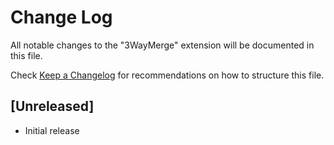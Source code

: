 # Change Log

All notable changes to the "3WayMerge" extension will be documented in this file.

Check [Keep a Changelog](http://keepachangelog.com/) for recommendations on how to structure this file.

## [Unreleased]

- Initial release
